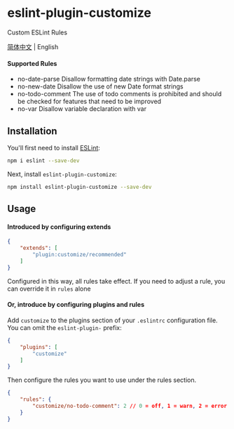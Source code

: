 # eslint-plugin-customize

Custom ESLint Rules

[简体中文](./README.md) | English

#### Supported Rules
- no-date-parse  Disallow formatting date strings with Date.parse
- no-new-date  Disallow the use of new Date format strings
- no-todo-comment  The use of todo comments is prohibited and should be checked for features that need to be improved
- no-var  Disallow variable declaration with var

## Installation

You'll first need to install [ESLint](https://eslint.org/):

```sh
npm i eslint --save-dev
```

Next, install `eslint-plugin-customize`:

```sh
npm install eslint-plugin-customize --save-dev
```

## Usage
#### Introduced by configuring extends
```json
{
    "extends": [
        "plugin:customize/recommended"
    ]
}
```
Configured in this way, all rules take effect. If you need to adjust a rule, you can override it in `rules` alone

#### Or, introduce by configuring plugins and rules
Add `customize` to the plugins section of your `.eslintrc` configuration file. You can omit the `eslint-plugin-` prefix:

```json
{
    "plugins": [
        "customize"
    ]
}
```

Then configure the rules you want to use under the rules section.

```json
{
    "rules": {
        "customize/no-todo-comment": 2 // 0 = off, 1 = warn, 2 = error
    }
}
```